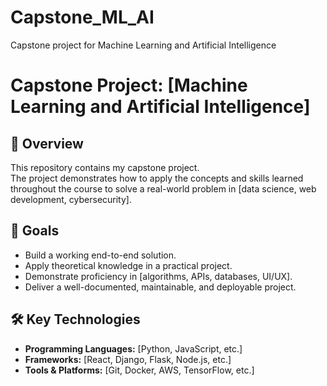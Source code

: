 # Capstone_ML_AI
Capstone project for Machine Learning and Artificial Intelligence

# Capstone Project: [Machine Learning and Artificial Intelligence]

## 📌 Overview
This repository contains my capstone project.  
The project demonstrates how to apply the concepts and skills learned throughout the course to solve a real-world problem in [data science, web development, cybersecurity].

## 🎯 Goals
- Build a working end-to-end solution.
- Apply theoretical knowledge in a practical project.
- Demonstrate proficiency in [algorithms, APIs, databases, UI/UX].
- Deliver a well-documented, maintainable, and deployable project.

## 🛠 Key Technologies
- **Programming Languages:** [Python, JavaScript, etc.]
- **Frameworks:** [React, Django, Flask, Node.js, etc.]
- **Tools & Platforms:** [Git, Docker, AWS, TensorFlow, etc.]
